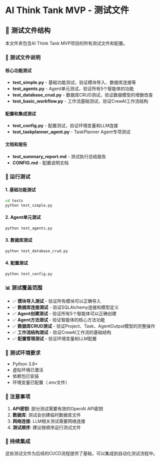 # AI Think Tank MVP - 测试文件

## 📁 测试文件结构

本文件夹包含AI Think Tank MVP项目的所有测试文件和配置。

### 🧪 测试文件说明

#### 核心功能测试
- **test_simple.py** - 基础功能测试，验证模块导入、数据库连接等
- **test_agents.py** - Agent单元测试，验证所有5个智能体的功能
- **test_database_crud.py** - 数据库CRUD测试，验证数据模型的增删改查
- **test_basic_workflow.py** - 工作流基础测试，验证CrewAI工作流结构

#### 配置和集成测试
- **test_config.py** - 配置测试，验证环境变量和LLM连接
- **test_taskplanner_agent.py** - TaskPlanner Agent专项测试

#### 文档和报告
- **test_summary_report.md** - 测试执行总结报告
- **CONFIG.md** - 配置说明文档

### 🚀 运行测试

#### 1. 基础功能测试
```bash
cd tests
python test_simple.py
```

#### 2. Agent单元测试
```bash
python test_agents.py
```

#### 3. 数据库测试
```bash
python test_database_crud.py
```

#### 4. 配置测试
```bash
python test_config.py
```

### 📊 测试覆盖范围

- ✅ **模块导入测试** - 验证所有模块可以正确导入
- ✅ **数据库连接测试** - 验证SQLAlchemy连接和模型定义
- ✅ **Agent创建测试** - 验证所有5个智能体可以正确创建
- ✅ **Agent方法测试** - 验证智能体的核心方法功能
- ✅ **数据库CRUD测试** - 验证Project、Task、AgentOutput模型的完整操作
- ✅ **工作流结构测试** - 验证CrewAI工作流的基础结构
- ✅ **配置管理测试** - 验证环境变量和LLM配置

### 🎯 测试环境要求

- Python 3.8+
- 虚拟环境已激活
- 依赖包已安装
- 环境变量已配置（.env文件）

### 📝 注意事项

1. **API密钥**: 部分测试需要有效的OpenAI API密钥
2. **数据库**: 测试会创建临时数据库文件
3. **网络连接**: LLM相关测试需要网络连接
4. **测试顺序**: 建议按顺序运行测试文件

### 🔄 持续集成

这些测试文件为后续的CI/CD流程提供了基础，可以集成到自动化测试流程中。 